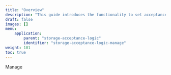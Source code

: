 ```yaml
---
title: "Overview"
description: "This guide introduces the functionality to set acceptance rules based on pipeline sealing status"
draft: false
images: []
menu:
    application:
        parent: "storage-acceptance-logic"
        identifier: "storage-acceptance-logic-manage"
weight: 101
toc: true
---
```


Manage